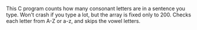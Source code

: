 This C program counts how many consonant letters are in a sentence you type.
Won't crash if you type a lot, but the array is fixed only to 200.
Checks each letter from A-Z or a-z, and skips the vowel letters.